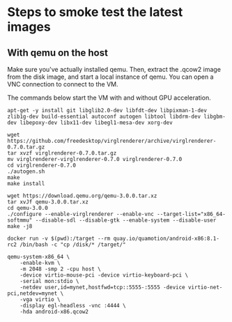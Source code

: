 # Steps to smoke test the latest images

## With qemu on the host

Make sure you've actually installed qemu. Then, extract the .qcow2 image from the disk
image, and start a local instance of qemu. You can open a VNC connection to connect
to the VM.

The commands below start the VM with and without GPU acceleration.

```
apt-get -y install git libglib2.0-dev libfdt-dev libpixman-1-dev zlib1g-dev build-essential autoconf autogen libtool libdrm-dev libgbm-dev libepoxy-dev libx11-dev libegl1-mesa-dev xorg-dev

wget https://github.com/freedesktop/virglrenderer/archive/virglrenderer-0.7.0.tar.gz
tar xvzf virglrenderer-0.7.0.tar.gz
mv virglrenderer-virglrenderer-0.7.0 virglrenderer-0.7.0
cd virglrenderer-0.7.0
./autogen.sh
make
make install

wget https://download.qemu.org/qemu-3.0.0.tar.xz
tar xvJf qemu-3.0.0.tar.xz
cd qemu-3.0.0
./configure --enable-virglrenderer --enable-vnc --target-list="x86_64-softmmu" --disable-sdl --disable-gtk --enable-system --disable-user
make -j8
```

```
docker run -v $(pwd):/target --rm quay.io/quamotion/android-x86:8.1-rc2 /bin/bash -c "cp /disk/* /target/"

qemu-system-x86_64 \
    -enable-kvm \
    -m 2048 -smp 2 -cpu host \
    -device virtio-mouse-pci -device virtio-keyboard-pci \
    -serial mon:stdio \
    -netdev user,id=mynet,hostfwd=tcp::5555-:5555 -device virtio-net-pci,netdev=mynet \
    -vga virtio \
    -display egl-headless -vnc :4444 \
    -hda android-x86.qcow2

```
